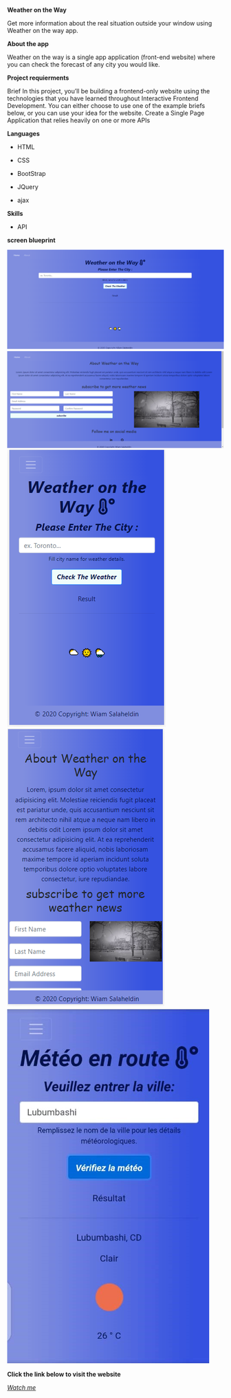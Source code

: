 **Weather on the Way**

Get more information about the real situation outside your window using Weather on the way app.

**About the app**

Weather on the way is a single app application (front-end website) where you can check the forecast of any city you would like.

**Project requierments**

Brief In this project, you’ll be building a frontend-only website using the technologies that you have learned throughout Interactive Frontend Development. You can either choose to use one of the example briefs below, or you can use your idea for the website.
Create a Single Page Application that relies heavily on one or more APIs

**Languages**

* HTML

* CSS

* BootStrap

* JQuery

* ajax

**Skills**

* API

__screen blueprint__

<img src="images/page1.PNG" style="margin: 0;">

<img src="images/page2.PNG" style="margin: 0;">

<img src="images/sm1.PNG" style="margin: 0;">

<img src="images/sm2.PNG" style="margin: 0;">

<img src="images/Weather-french.jpeg" style="margin: 0;">



__Click the link below to visit the website__

[*Watch me*](https://wiamsalaheldin.github.io/weather-app/index.html)


